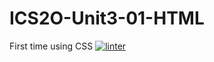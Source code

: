# ICS2O-Unit3-01-HTML
First time using CSS
[![linter](https://github.com/<OWNER>/<REPOSITORY>/workflows/linter/badge.svg)](https://github.com/marketplace/actions/super-linter)
